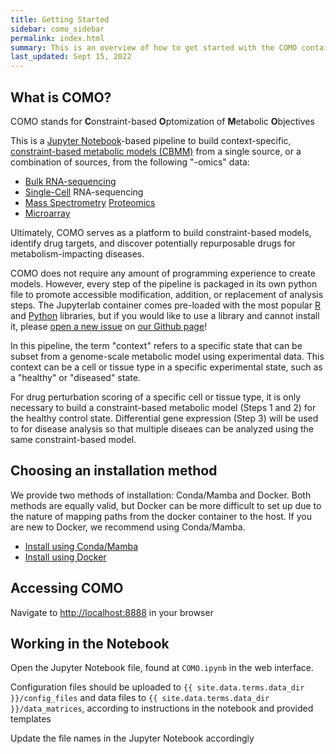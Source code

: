 ```yaml
---
title: Getting Started
sidebar: como_sidebar
permalink: index.html
summary: This is an overview of how to get started with the COMO container
last_updated: Sept 15, 2022
---
```


## What is COMO?

COMO stands for **C**onstraint-based **O**ptomization of **M**etabolic **O**bjectives

This is a [Jupyter Notebook](https://jupyter.org/)-based pipeline to build
context-specific, [constraint-based metabolic models (CBMM)](https://en.wikipedia.org/wiki/Metabolic_network_modelling)
from a single source, or a combination of sources, from the following "-omics" data:

- [Bulk RNA-sequencing](https://en.wikipedia.org/wiki/RNA-Seq)
- [Single-Cell](https://en.wikipedia.org/wiki/Single_cell_sequencing) RNA-sequencing
- [Mass Spectrometry](https://en.wikipedia.org/wiki/Mass_spectrometry) [Proteomics](https://en.wikipedia.org/wiki/Proteomics)
- [Microarray](https://en.wikipedia.org/wiki/Microarray)

Ultimately, COMO serves as a platform to build constraint-based models, identify drug targets, and discover potentially
repurposable drugs for metabolism-impacting diseases.

COMO does not require any amount of programming experience to create models. However, every step of the pipeline is
packaged in its own python file to promote accessible modification, addition, or replacement of analysis steps. The
Jupyterlab container comes pre-loaded with the most popular [R](https://www.r-project.org/)
and [Python](https://www.python.org/) libraries, but if you would like to use a library and cannot install it,
please [open a new issue](https://github.com/HelikarLab/COMO/issues)
on [our Github page](https://github.com/HelikarLab)!

In this pipeline, the term "context" refers to a specific state that can be subset from a genome-scale metabolic model
using experimental data. This context can be a cell or tissue type in a specific experimental state, such as a
"healthy" or "diseased" state.

For drug perturbation scoring of a specific cell or tissue type, it is only necessary to build a constraint-based
metabolic model (Steps 1 and 2) for the healthy control state. Differential gene expression (Step 3) will be used to for
disease analysis so that multiple diseaes can be analyzed using the same constraint-based model.

## Choosing an installation method

We provide two methods of installation: Conda/Mamba and Docker. Both methods are equally valid, but Docker can be more
difficult to set up due to the nature of mapping paths from the docker container to the host. If you are new to Docker,
we recommend using Conda/Mamba.

- [Install using Conda/Mamba](/como_conda_overview.html)
- [Install using Docker](/como_docker_overview.html)

## Accessing COMO

Navigate to [http://localhost:8888](http://localhost:8888) in your browser

## Working in the Notebook

Open the Jupyter Notebook file, found at `COMO.ipynb` in the web interface.

Configuration files should be uploaded to `{{ site.data.terms.data_dir }}/config_files` and data files
to `{{ site.data.terms.data_dir }}/data_matrices`, according to instructions in the notebook and provided templates

Update the file names in the Jupyter Notebook accordingly

